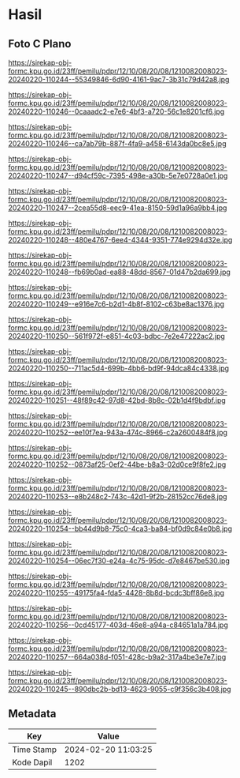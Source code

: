 # Hasil

## Foto C Plano

https://sirekap-obj-formc.kpu.go.id/23ff/pemilu/pdpr/12/10/08/20/08/1210082008023-20240220-110244--55349846-6d90-4161-9ac7-3b31c79d42a8.jpg

https://sirekap-obj-formc.kpu.go.id/23ff/pemilu/pdpr/12/10/08/20/08/1210082008023-20240220-110246--0caaadc2-e7e6-4bf3-a720-56c1e8201cf6.jpg

https://sirekap-obj-formc.kpu.go.id/23ff/pemilu/pdpr/12/10/08/20/08/1210082008023-20240220-110246--ca7ab79b-887f-4fa9-a458-6143da0bc8e5.jpg

https://sirekap-obj-formc.kpu.go.id/23ff/pemilu/pdpr/12/10/08/20/08/1210082008023-20240220-110247--d94cf59c-7395-498e-a30b-5e7e0728a0e1.jpg

https://sirekap-obj-formc.kpu.go.id/23ff/pemilu/pdpr/12/10/08/20/08/1210082008023-20240220-110247--2cea55d8-eec9-41ea-8150-59d1a96a9bb4.jpg

https://sirekap-obj-formc.kpu.go.id/23ff/pemilu/pdpr/12/10/08/20/08/1210082008023-20240220-110248--480e4767-6ee4-4344-9351-774e9294d32e.jpg

https://sirekap-obj-formc.kpu.go.id/23ff/pemilu/pdpr/12/10/08/20/08/1210082008023-20240220-110248--fb69b0ad-ea88-48dd-8567-01d47b2da699.jpg

https://sirekap-obj-formc.kpu.go.id/23ff/pemilu/pdpr/12/10/08/20/08/1210082008023-20240220-110249--e916e7c6-b2d1-4b8f-8102-c63be8ac1376.jpg

https://sirekap-obj-formc.kpu.go.id/23ff/pemilu/pdpr/12/10/08/20/08/1210082008023-20240220-110250--561f972f-e851-4c03-bdbc-7e2e47222ac2.jpg

https://sirekap-obj-formc.kpu.go.id/23ff/pemilu/pdpr/12/10/08/20/08/1210082008023-20240220-110250--711ac5d4-699b-4bb6-bd9f-94dca84c4338.jpg

https://sirekap-obj-formc.kpu.go.id/23ff/pemilu/pdpr/12/10/08/20/08/1210082008023-20240220-110251--48f89c42-97d8-42bd-8b8c-02b1d4f9bdbf.jpg

https://sirekap-obj-formc.kpu.go.id/23ff/pemilu/pdpr/12/10/08/20/08/1210082008023-20240220-110252--ee10f7ea-943a-474c-8966-c2a2600484f8.jpg

https://sirekap-obj-formc.kpu.go.id/23ff/pemilu/pdpr/12/10/08/20/08/1210082008023-20240220-110252--0873af25-0ef2-44be-b8a3-02d0ce9f8fe2.jpg

https://sirekap-obj-formc.kpu.go.id/23ff/pemilu/pdpr/12/10/08/20/08/1210082008023-20240220-110253--e8b248c2-743c-42d1-9f2b-28152cc76de8.jpg

https://sirekap-obj-formc.kpu.go.id/23ff/pemilu/pdpr/12/10/08/20/08/1210082008023-20240220-110254--bb44d9b8-75c0-4ca3-ba84-bf0d9c84e0b8.jpg

https://sirekap-obj-formc.kpu.go.id/23ff/pemilu/pdpr/12/10/08/20/08/1210082008023-20240220-110254--06ec7f30-e24a-4c75-95dc-d7e8467be530.jpg

https://sirekap-obj-formc.kpu.go.id/23ff/pemilu/pdpr/12/10/08/20/08/1210082008023-20240220-110255--49175fa4-fda5-4428-8b8d-bcdc3bff86e8.jpg

https://sirekap-obj-formc.kpu.go.id/23ff/pemilu/pdpr/12/10/08/20/08/1210082008023-20240220-110256--0cd45177-403d-46e8-a94a-c84651a1a784.jpg

https://sirekap-obj-formc.kpu.go.id/23ff/pemilu/pdpr/12/10/08/20/08/1210082008023-20240220-110257--664a038d-f051-428c-b9a2-317a4be3e7e7.jpg

https://sirekap-obj-formc.kpu.go.id/23ff/pemilu/pdpr/12/10/08/20/08/1210082008023-20240220-110245--890dbc2b-bd13-4623-9055-c9f356c3b408.jpg


## Metadata

| Key        | Value               |
| ---------- | ------------------- |
| Time Stamp | 2024-02-20 11:03:25 |
| Kode Dapil | 1202                |



